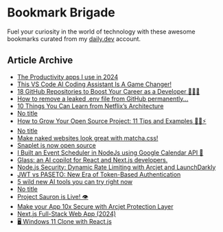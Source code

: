 # Bookmark Brigade
Fuel your curiosity in the world of technology with these awesome bookmarks curated from my [daily.dev](https://app.daily.dev/Anmol-Baranwal) account.

## Article Archive

<!-- DAILY-DEV-BOOKMARKS:START -->
- [The Productivity apps I use in 2024](https://app.daily.dev/posts/cgkG6vYBI?utm_source=rss&utm_medium=bookmarks&utm_campaign=iWZFqWGzJuZ3TMf4ZW9aZ)
- [This VS Code AI Coding Assistant Is A Game Changer!](https://app.daily.dev/posts/U9EBhakq5?utm_source=rss&utm_medium=bookmarks&utm_campaign=iWZFqWGzJuZ3TMf4ZW9aZ)
- [18 GitHub Repositories to Boost Your Career as a Developer 🚀🧑‍💻](https://app.daily.dev/posts/F10QYzkm3?utm_source=rss&utm_medium=bookmarks&utm_campaign=iWZFqWGzJuZ3TMf4ZW9aZ)
- [How to remove a leaked .env file from GitHub permanently...](https://app.daily.dev/posts/ld12JZXGe?utm_source=rss&utm_medium=bookmarks&utm_campaign=iWZFqWGzJuZ3TMf4ZW9aZ)
- [10 Things You Can Learn from Netflix’s Architecture](https://app.daily.dev/posts/RmyUH5gB0?utm_source=rss&utm_medium=bookmarks&utm_campaign=iWZFqWGzJuZ3TMf4ZW9aZ)
- [No title](https://app.daily.dev/posts/IK0wDJ8sz?utm_source=rss&utm_medium=bookmarks&utm_campaign=iWZFqWGzJuZ3TMf4ZW9aZ)
- [How to Grow Your Open Source Project: 11 Tips and Examples 🎯🎁⚡](https://app.daily.dev/posts/PlThfdBgr?utm_source=rss&utm_medium=bookmarks&utm_campaign=iWZFqWGzJuZ3TMf4ZW9aZ)
- [No title](https://app.daily.dev/posts/DQZSANTRB?utm_source=rss&utm_medium=bookmarks&utm_campaign=iWZFqWGzJuZ3TMf4ZW9aZ)
- [Make naked websites look great with matcha.css!](https://app.daily.dev/posts/1AemgfJ0A?utm_source=rss&utm_medium=bookmarks&utm_campaign=iWZFqWGzJuZ3TMf4ZW9aZ)
- [Snaplet is now open source](https://app.daily.dev/posts/kQiuS9Li5?utm_source=rss&utm_medium=bookmarks&utm_campaign=iWZFqWGzJuZ3TMf4ZW9aZ)
- [I Built an Event Scheduler in NodeJs using Google Calendar API 🚀](https://app.daily.dev/posts/IsKHc6M3d?utm_source=rss&utm_medium=bookmarks&utm_campaign=iWZFqWGzJuZ3TMf4ZW9aZ)
- [Glass: an AI copilot for React and Next.js developers.](https://app.daily.dev/posts/NzaTNGH7O?utm_source=rss&utm_medium=bookmarks&utm_campaign=iWZFqWGzJuZ3TMf4ZW9aZ)
- [Node.js Security: Dynamic Rate Limiting with Arcjet and LaunchDarkly](https://app.daily.dev/posts/anhb7CVJl?utm_source=rss&utm_medium=bookmarks&utm_campaign=iWZFqWGzJuZ3TMf4ZW9aZ)
- [JWT vs PASETO: New Era of Token-Based Authentication](https://app.daily.dev/posts/tO2oBjXXo?utm_source=rss&utm_medium=bookmarks&utm_campaign=iWZFqWGzJuZ3TMf4ZW9aZ)
- [5 wild new AI tools you can try right now](https://app.daily.dev/posts/ervIGGz8x?utm_source=rss&utm_medium=bookmarks&utm_campaign=iWZFqWGzJuZ3TMf4ZW9aZ)
- [No title](https://app.daily.dev/posts/pVF3BLpTW?utm_source=rss&utm_medium=bookmarks&utm_campaign=iWZFqWGzJuZ3TMf4ZW9aZ)
- [Project Sauron is Live! 👁️](https://app.daily.dev/posts/dapnunv8o?utm_source=rss&utm_medium=bookmarks&utm_campaign=iWZFqWGzJuZ3TMf4ZW9aZ)
- [Make your App 10x Secure with Arcjet Protection Layer](https://app.daily.dev/posts/j3XvwOdRg?utm_source=rss&utm_medium=bookmarks&utm_campaign=iWZFqWGzJuZ3TMf4ZW9aZ)
- [Next.js Full-Stack Web App &lpar;2024&rpar;](https://app.daily.dev/posts/49kjp9ZaG?utm_source=rss&utm_medium=bookmarks&utm_campaign=iWZFqWGzJuZ3TMf4ZW9aZ)
- [🖥️ Windows 11 Clone with React.js](https://app.daily.dev/posts/W5cH8gMJE?utm_source=rss&utm_medium=bookmarks&utm_campaign=iWZFqWGzJuZ3TMf4ZW9aZ)
<!-- DAILY-DEV-BOOKMARKS:END -->
